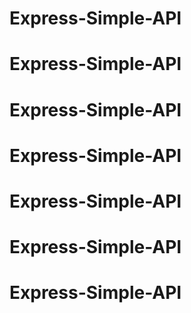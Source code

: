 # Express-Simple-API
# Express-Simple-API
# Express-Simple-API
# Express-Simple-API
# Express-Simple-API
# Express-Simple-API
# Express-Simple-API
